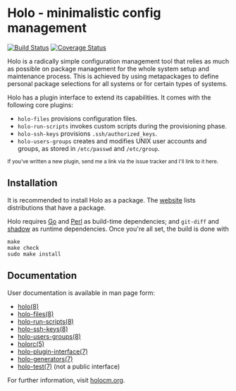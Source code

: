 # Holo - minimalistic config management

[![Build Status](https://github.com/holocm/holo/actions/workflows/test.yml/badge.svg)](https://github.com/holocm/holo/actions)
[![Coverage Status](https://coveralls.io/repos/github/holocm/holo/badge.svg?branch=master)](https://coveralls.io/github/holocm/holo?branch=master)

Holo is a radically simple configuration management tool that relies as much as
possible on package management for the whole system setup and maintenance
process. This is achieved by using metapackages to define personal package
selections for all systems or for certain types of systems.

Holo has a plugin interface to extend its capabilities. It comes with the following
core plugins:

* `holo-files` provisions configuration files.
* `holo-run-scripts` invokes custom scripts during the provisioning phase.
* `holo-ssh-keys` provisions `.ssh/authorized_keys`.
* `holo-users-groups` creates and modifies UNIX user accounts and groups, as
  stored in `/etc/passwd` and `/etc/group`.

<small>If you've written a new plugin, send me a link via the issue tracker and
I'll link to it here.</small>

## Installation

It is recommended to install Holo as a package. The
[website](http://holocm.org) lists distributions that have a package.

Holo requires [Go](https://golang.org) and [Perl](https://perl.org) as
build-time dependencies; and `git-diff` and [shadow](https://pkg-shadow.alioth.debian.org/)
as runtime dependencies. Once you're all set, the build is done with

```
make
make check
sudo make install
```

## Documentation

User documentation is available in man page form:

* [holo(8)](doc/holo.8.pod)
* [holo-files(8)](doc/holo-files.8.pod)
* [holo-run-scripts(8)](doc/holo-run-scripts.8.pod)
* [holo-ssh-keys(8)](doc/holo-ssh-keys.8.pod)
* [holo-users-groups(8)](doc/holo-users-groups.8.pod)
* [holorc(5)](doc/holorc.5.pod)
* [holo-plugin-interface(7)](doc/holo-plugin-interface.7.pod)
* [holo-generators(7)](doc/holo-generators.7.pod)
* [holo-test(7)](doc/holo-test.7.pod) (not a public interface)

For further information, visit [holocm.org](http://holocm.org).
